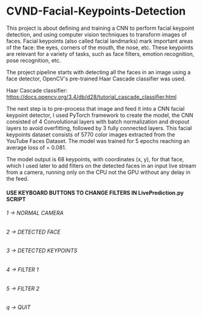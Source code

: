 # CVND-Facial-Keypoints-Detection

This project is about defining and training a CNN to perform facial keypoint detection, and using computer vision techniques to transform images of faces. Facial keypoints (also called facial landmarks) mark important areas of the face: the eyes, corners of the mouth, the nose, etc. These keypoints are relevant for a variety of tasks, such as face filters, emotion recognition, pose recognition, etc.

The project pipeline starts with detecting all the faces in an image using a face detector, OpenCV's pre-trained Haar Cascade classifier was used.

Haar Cascade classifier: https://docs.opencv.org/3.4/db/d28/tutorial_cascade_classifier.html

The next step is to pre-process that image and feed it into a CNN facial keypoint detector, I used PyTorch framework to create the model, the CNN consisted of 4 Convolutional layers with batch normalization and dropout layers to avoid overfitting, followed by 3 fully connected layers. This facial keypoints dataset consists of 5770 color images extracted from the YouTube Faces Dataset. The model was trained for 5 epochs reaching an average loss of = 0.081.

The model output is 68 keypoints, with coordinates (x, y), for that face, which I used later to add filters on the detected faces in an input live stream from a camera, running only on the CPU not the GPU without any delay in the feed.


#### USE KEYBOARD BUTTONS TO CHANGE FILTERS IN LivePrediction.py SCRIPT
###### 1 -> NORMAL CAMERA
###### 2 -> DETECTED FACE
###### 3 -> DETECTED KEYPOINTS
###### 4 -> FILTER 1
###### 5 -> FILTER 2
###### q -> QUIT

